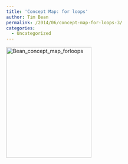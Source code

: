 ```yaml
---
title: 'Concept Map: for loops'
author: Tim Bean
permalink: /2014/06/concept-map-for-loops-3/
categories:
  - Uncategorized
---
```

[<img class="alignnone size-medium wp-image-7709" alt="Bean_concept_map_forloops" src="http://teaching.software-carpentry.org/wp-content/uploads/2014/06/Bean_concept_map_forloops-231x300.png" width="231" height="300" />][1]

 [1]: http://teaching.software-carpentry.org/wp-content/uploads/2014/06/Bean_concept_map_forloops.png
